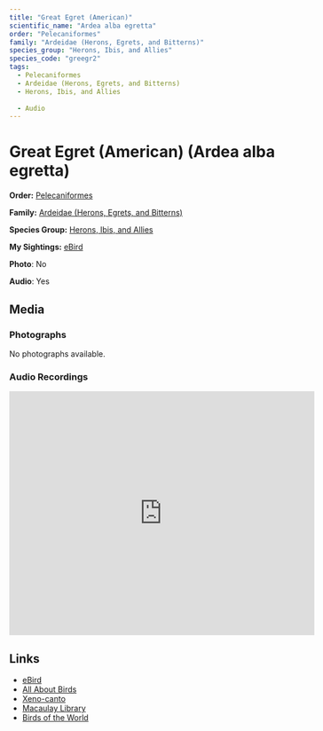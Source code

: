 ```yaml
---
title: "Great Egret (American)"
scientific_name: "Ardea alba egretta"
order: "Pelecaniformes"
family: "Ardeidae (Herons, Egrets, and Bitterns)"
species_group: "Herons, Ibis, and Allies"
species_code: "greegr2"
tags: 
  - Pelecaniformes
  - Ardeidae (Herons, Egrets, and Bitterns)
  - Herons, Ibis, and Allies
  
  - Audio
---
```


# Great Egret (American) (Ardea alba egretta)

**Order:** [Pelecaniformes](/tags/pelecaniformes)

**Family:** [Ardeidae (Herons, Egrets, and Bitterns)](/tags/ardeidae-herons-egrets-and-bitterns)

**Species Group:** [Herons, Ibis, and Allies](/tags/herons-ibis-and-allies)

**My Sightings:** [eBird](https://ebird.org/lifelist?r=world&time=life&spp=greegr2)

**Photo**: No 

**Audio**: Yes

## Media
### Photographs
No photographs available.

### Audio Recordings
<iframe src="https://macaulaylibrary.org/asset/626618062/embed" width="550" height="440" frameborder="0" allowfullscreen></iframe>

## Links
* [eBird](https://ebird.org/species/greegr2) 
* [All About Birds](https://www.allaboutbirds.org/guide/greegr2) 
* [Xeno-canto](https://www.xeno-canto.org/species/ardea-alba-egretta) 
* [Macaulay Library](https://search.macaulaylibrary.org/catalog?taxonCode=greegr2&sort=rating_rank_desc)
* [Birds of the World](https://birdsoftheworld.org/bow/species/greegr2)
